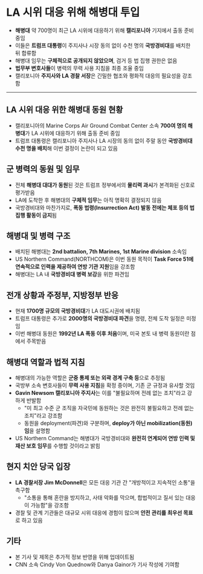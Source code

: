 # LA 시위 대응 위해 해병대 투입


* **해병대** 약 700명이 최근 LA 시위에 대응하기 위해 **캘리포니아** 기지에서 출동 준비 중임
* 이들은 **트럼프 대통령**이 주지사나 시장 동의 없이 수천 명의 **국방경비대**를 배치한 뒤 합류함
* 해병대 임무는 **구체적으로 공개되지 않았으며**, 검거 등 법 집행 권한은 없음
* **법무부 변호사들**이 병력의 무력 사용 지침을 최종 조율 중임
* 캘리포니아 **주지사와 LA 경찰 서장**은 긴밀한 협조와 평화적 대응의 필요성을 강조함

---

LA 시위 대응 위한 해병대 동원 현황
---------------------

* 캘리포니아의 Marine Corps Air Ground Combat Center 소속 **700여 명의 해병대**가 LA 시위에 대응하기 위해 출동 준비 중임
* 트럼프 대통령은 캘리포니아 주지사나 LA 시장의 동의 없이 주말 동안 **국방경비대 수천 명을 배치**해 이번 결정이 논란이 되고 있음

군 병력의 동원 및 임무
-------------

* 전체 **해병대 대대가 동원**된 것은 트럼프 정부에서의 **물리력 과시**가 본격화된 신호로 평가받음
* LA에 도착한 후 해병대의 **구체적 임무**는 아직 명확히 결정되지 않음
* 국방경비대와 마찬가지로, **폭동 법령(Insurrection Act) 발동 전에는 체포 등의 법 집행 활동이 금지**됨

해병대 및 병력 구조
-----------

* 배치된 해병대는 **2nd battalion, 7th Marines, 1st Marine division** 소속임
* US Northern Command(NORTHCOM)은 이번 동원 목적이 **Task Force 51에 연속적으로 인력을 제공하여 연방 기관 지원**임을 강조함
* 해병대는 LA 내 **국방경비대 병력 보강**을 위한 파견임

전개 상황과 주정부, 지방정부 반응
-------------------

* 현재 **1700명 규모의 국방경비대**가 LA 대도시권에 배치됨
* 트럼프 대통령은 추가로 **2000명의 국방경비대 파견**을 명령, 전체 도착 일정은 미정임
* 이번 해병대 동원은 **1992년 LA 폭동 이후 처음**이며, 미국 본토 내 병력 동원이란 점에서 주목받음

해병대 역할과 법적 지침
-------------

* 해병대의 가능한 역할은 **군중 통제 또는 외곽 경계 구축 등**으로 추정됨
* 국방부 소속 변호사들이 **무력 사용 지침**을 확정 중이며, 기존 군 규정과 유사할 것임
* **Gavin Newsom 캘리포니아 주지사**는 이를 "불필요하며 전례 없는 조치"라고 강하게 반발함
  + "미 최고 수준 군 조직을 자국민에 동원하는 것은 완전히 불필요하고 전례 없는 조치"라고 강조함
  + 동원을 deployment(파견)와 구분하며, **deploy가 아닌 mobilization(동원)임**을 설명함
* US Northern Command는 해병대가 국방경비대와 **완전히 연계되어 연방 인력 및 재산 보호 임무**를 수행할 것이라고 밝힘

현지 치안 당국 입장
-----------

* **LA 경찰서장 Jim McDonnell**은 모든 대응 기관 간 "개방적이고 지속적인 소통"을 촉구함
  + "소통을 통해 혼란을 방지하고, 사태 악화를 막으며, 합법적이고 질서 있는 대응이 가능함"을 강조함
* 경찰 및 관계 기관들은 대규모 시위 대응에 경험이 많으며 **안전 관리를 최우선 목표**로 하고 있음

기타
--

* 본 기사 및 제목은 추가적 정보 반영을 위해 업데이트됨
* CNN 소속 Cindy Von Quednow와 Danya Gainor가 기사 작성에 기여함
